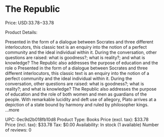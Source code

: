 # The Republic

Price: USD:$33.78-$33.78

Product Details:

Presented in the form of a dialogue between Socrates and three different interlocutors, this classic text is an enquiry into the notion of a perfect community and the ideal individual within it. During the conversation, other questions are raised: what is goodness?; what is reality?; and what is knowledge? The Republic also addresses the purpose of education and the role o Presented in the form of a dialogue between Socrates and three different interlocutors, this classic text is an enquiry into the notion of a perfect community and the ideal individual within it. During the conversation, other questions are raised: what is goodness?; what is reality?; and what is knowledge? The Republic also addresses the purpose of education and the role of both women and men as guardians of the people. With remarkable lucidity and deft use of allegory, Plato arrives at a depiction of a state bound by harmony and ruled by philosopher kings. ...more

UPC: 0ec9d2b018fb10d8
Product Type: Books
Price (excl. tax): $33.78
Price (incl. tax): $33.78
Tax: $0.00
Availability: In stock (1 available)
Number of reviews: 0